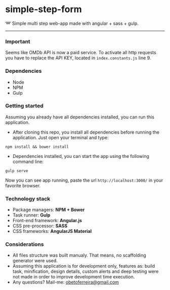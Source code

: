 # simple-step-form
:loop: Simple multi step web-app made with angular + sass + gulp.

----------------------------------------

### Important ###

Seems like OMDb API is now a paid service. To activate all http requests you have to replace the API KEY, located in `index.constants.js` line 9.

### Dependencies ###

* Node
* NPM
* Gulp

### Getting started ###

Assuming you already have all dependencies installed, you can run this application.

* After cloning this repo, you install all dependencies before running the application. 
Just open your terminal and type:

```
npm install && bower install
```

* Dependencies installed, you can start the app using the following command line:

```
gulp serve
```
Now you can see app running, paste the url `http://localhost:3000/` in your favorite browser.

### Technology stack ###

* Package managers: **NPM + Bower**
* Task runner: **Gulp**
* Front-end framework: **Angular.js**
* CSS pre-processor: **SASS**
* CSS frameworks: **AngularJS Material**

### Considerations ###

* All files structure was built manualy. That means, no scaffolding generator were used.
* Assuming this application is for development only, features as: build task, minification, design details, custom alerts and deep testing were not made in order to improve development time execution.
* Any questions? Mail-me: obetoferreira@gmail.com
